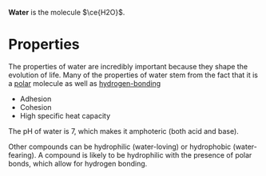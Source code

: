 **Water** is the molecule $\ce{H2O}$.

# Properties

The properties of water are incredibly important because they shape the evolution of life. Many of the properties of water stem from the fact that it is a [polar](../Chemistry/Polarity#polar-molecule) molecule as well as [hydrogen-bonding](../Chemistry/Intermolecular-Forces)


- Adhesion
- Cohesion
- High specific heat capacity

The pH of water is 7, which makes it amphoteric (both acid and base).

Other compounds can be hydrophilic (water-loving) or hydrophobic (water-fearing). A compound is likely to be hydrophilic with the presence of polar bonds, which allow for hydrogen bonding.